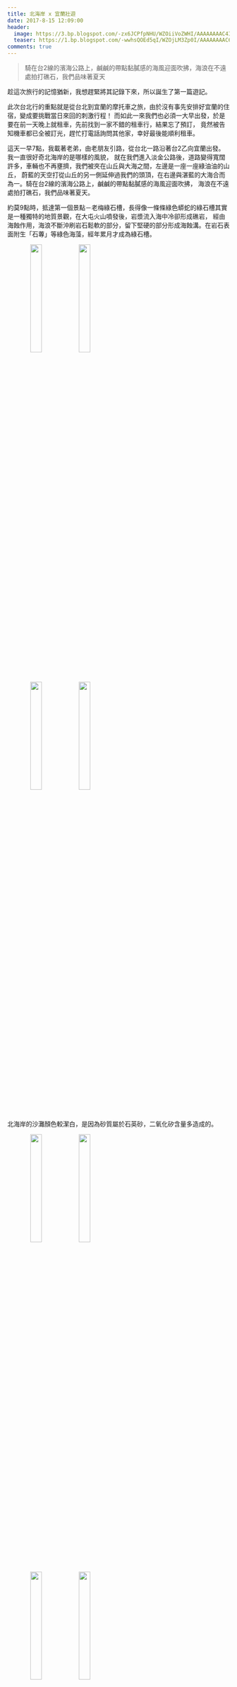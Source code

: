```yaml
---
title: 北海岸 x 宜蘭壯遊
date: 2017-8-15 12:09:00
header:
  image: https://3.bp.blogspot.com/-zx6JCPfpNHU/WZOiiVoZWHI/AAAAAAAAC4I/84D0mx2tuwMwqdtrQPGdcx64_o7bI51EwCKgBGAs/s1600/DSC_0339.JPG
  teaser: https://1.bp.blogspot.com/-wwhsQOEd5qI/WZOjLM3Zp0I/AAAAAAAAC6A/PjkTtkcn90ki_rKXX1kBNPcBkV3g_i7hACKgBGAs/s1600/DSC_0328.JPG
comments: true
---
```


>騎在台2線的濱海公路上，鹹鹹的帶點黏膩感的海風迎面吹拂，海浪在不遠處拍打礁石，我們品味著夏天

趁這次旅行的記憶猶新，我想趕緊將其記錄下來，所以誕生了第一篇遊記。

此次台北行的重點就是從台北到宜蘭的摩托車之旅，由於沒有事先安排好宜蘭的住宿，變成要挑戰當日來回的刺激行程！
而如此一來我們也必須一大早出發，於是要在前一天晚上就租車，先前找到一家不錯的租車行，結果忘了預訂，
竟然被告知機車都已全被訂光，趕忙打電話詢問其他家，幸好最後能順利租車。

這天一早7點，我載著老弟，由老朋友引路，從台北一路沿著台2乙向宜蘭出發。我一直很好奇北海岸的是哪樣的風貌，
就在我們進入淡金公路後，道路變得寬闊許多，車輛也不再壅擠，我們被夾在山丘與大海之間，左邊是一座一座綠油油的山丘，
蔚藍的天空打從山丘的另一側延伸過我們的頭頂，在右邊與湛藍的大海合而為一。騎在台2線的濱海公路上，鹹鹹的帶點黏膩感的海風迎面吹拂，
海浪在不遠處拍打礁石，我們品味著夏天。

約莫9點時，抵達第一個景點－老梅綠石槽，長得像一條條綠色蟒蛇的綠石槽其實是一種獨特的地質景觀，在大屯火山噴發後，岩漿流入海中冷卻形成礁岩，
經由海蝕作用，海浪不斷沖刷岩石鬆軟的部分，留下堅硬的部分形成海蝕溝。在岩石表面附生「石蓴」等綠色海藻，經年累月才成為綠石槽。

<figure class="half">
    <img src="https://2.bp.blogspot.com/-Q-XbkA86dN4/WZOjhdinDII/AAAAAAAAC7I/woiPHtr5HIMdr7GWgMNAU_spl1JATisfACKgBGAs/s1600/DSC_0312.JPG" height="25%" width="25%">
    <img src="https://1.bp.blogspot.com/-tpiHSxDElew/WZOjhUAmtRI/AAAAAAAAC7I/BSVR6QDcnzUPO-LbJwnDKKJv6pZ0NH52wCKgBGAs/s1600/DSC_0314.JPG" height="25%" width="25%">
</figure>
<figure class="half">
    <img src="https://1.bp.blogspot.com/-tLr8VySNseg/WZOjheUZToI/AAAAAAAAC7I/uZAB2Xsi4tk5fKZGtJNqb7aDXe4jzkL6QCKgBGAs/s1600/DSC_0315.JPG" height="25%" width="25%">
    <img src="https://4.bp.blogspot.com/-IU6Uv_zWdbc/WZOjhXPt5eI/AAAAAAAAC7I/mAbffZ6g90UjlBLMVdQZK8Yj1KvuzkQLgCKgBGAs/s1600/DSC_0317.JPG" height="25%" width="25%">
</figure>

北海岸的沙灘顏色較潔白，是因為砂質屬於石英砂，二氧化矽含量多造成的。

<figure class="half">
    <img src="https://4.bp.blogspot.com/-gEzKw7xJ-sY/WZOjhfDPIsI/AAAAAAAAC7I/cxvdNmT1gW82uA7o00kfoGoGPn3CVjRgQCKgBGAs/s1600/DSC_0321.JPG" height="25%" width="25%">
    <img src="https://3.bp.blogspot.com/-8-lHkpkuW-U/WZOjhR2-CoI/AAAAAAAAC7I/H8UlG8v9fsEjdPyMB2TJaBuCN85DIf_rQCKgBGAs/s1600/DSC_0324.JPG" height="25%" width="25%">
</figure>
<figure class="half">
    <img src="https://4.bp.blogspot.com/-mcMDNq9BiQc/WZOjheNZqRI/AAAAAAAAC7I/Q2rMv_B67x4gxINCjbh-Ub-9U8-N_CgsQCKgBGAs/s1600/DSC_0325.JPG" height="25%" width="25%">
    <img src="https://4.bp.blogspot.com/-Rb7fXlf_aKA/WZOjhXZj2AI/AAAAAAAAC7I/hQ-O9CfMA-IDJh7R6fBDJ2hDkxkHZ-8UgCKgBGAs/s1600/DSC_0326.JPG" height="25%" width="25%">
</figure>
<figure class="half">
    <img src="https://3.bp.blogspot.com/-ZLDdRQ7hVN8/WZOjhajDWcI/AAAAAAAAC7I/JEl_M4bFo9AersRgblm0Q5YR_VimscSswCKgBGAs/s1600/DSC_0328.JPG" height="25%" width="25%">
    <img src="https://2.bp.blogspot.com/-yXb0ufZ5_Pw/WZOjhZuiH6I/AAAAAAAAC7I/RrInUAP08S8GJQGSLN_lV_CIRnZ8tbz1QCKgBGAs/s1600/DSC_0331.JPG" height="25%" width="25%">
</figure>

在這種艷陽高照的上午，應該除了我們這三個瘋子之外沒有人會來這裡吧，但換個方式想，等於我們包下整片純淨沙灘！

<figure class="half">
    <img src="https://2.bp.blogspot.com/-a7TxFpJmzCw/WZOjhfjRKPI/AAAAAAAAC7I/QUivITrewhE4QOF0RQ6Nl9AfaWln_cXkACKgBGAs/s1600/DSC_0332.JPG" height="25%" width="25%">
    <img src="https://4.bp.blogspot.com/-yi7t0ilc-JQ/WZOjhcxAM6I/AAAAAAAAC7I/1sVylyJfzbQTPtLBWqOmSbXknEyZjl12ACKgBGAs/s1600/DSC_0333.JPG" height="25%" width="25%">
</figure>
<figure class="fourth">
  <img src="https://3.bp.blogspot.com/-C7n7rlGVaog/WZOkecNXTDI/AAAAAAAAC-Q/bR3kH_k4Q8QEMHyjkOvWLFnXRAIRMJe1gCKgBGAs/s1600/DSC_0319.JPG" height="25%" width="25%">
  <img src="https://3.bp.blogspot.com/-W2vQi5nviCs/WZOkeXl7glI/AAAAAAAAC-Q/TaKup0ngEmcScj9rRzIp3D_JRzSVwm1CQCKgBGAs/s1600/DSC_0313.JPG" height="25%" width="25%">
  <img src="https://4.bp.blogspot.com/-LeS_R2rHI6U/WZOkeXXYNYI/AAAAAAAAC-Q/p44jgxedyEMrbJgWjs0CicEAw9ty4qDSgCKgBGAs/s1600/DSC_0330.JPG" height="25%" width="25%">
</figure>

離開老梅後來到基隆的望幽谷，這裡是一個V字形的山谷，站在開口處可以眺望遠方的基隆嶼，因為鄰近八斗子漁港，常常還能見到遊艇劃過海面的畫面。
沿著台階步入下方谷地，兩旁綠地圍繞，青草味混合海水鹹味，再往前走上沿著山陵線搭建的木棧道，視野頓時開闊起來，豆腐岩與淺水灘伴著潮汐在腳下喧囂，
隔著一片海的基隆嶼透過薄霧靜靜地對望，非但望幽，亦忘憂。

<figure class="half">
    <img src="https://4.bp.blogspot.com/-JYh8VXpXWHc/WZOqXCgvrMI/AAAAAAAADNU/kr-aiKKQXzQxTB3lA8zxjG6Cowrr-G14gCKgBGAs/s1600/DSC_0337.JPG" height="25%" width="25%">
    <img src="https://1.bp.blogspot.com/-CcIt31E1x_U/WZOqXPj0KYI/AAAAAAAADNU/d29mMqDAThYfAINVP-kTPKkgXksgHyfEgCKgBGAs/s1600/DSC_0338.JPG" height="25%" width="25%">
</figure>
<figure class="half">
    <img src="https://2.bp.blogspot.com/-nEusFfTDlKk/WZOqXIyP4II/AAAAAAAADNU/GgiZ44wEVwUTOPGNythiOt_I9oJOBWTKACKgBGAs/s1600/DSC_0340.JPG" height="25%" width="25%">
    <img src="https://3.bp.blogspot.com/-rerEaamyUes/WZOqXL-0AOI/AAAAAAAADNU/Q-NEQYA-KqYifmABzcGHHR77XJFOxDFrACKgBGAs/s1600/DSC_0339.JPG" height="25%" width="25%">
</figure>
<figure>
    <img src="https://4.bp.blogspot.com/-kRj7qZ_WqC4/WZOq32_Bf6I/AAAAAAAADOs/vlztBeEfJKs9FGbp-RsMLYN7HaF3eqBjQCKgBGAs/s1600/FB_IMG_1502766935010.jpg" height="25%" width="25%">
</figure>

其實底下的海灘是可以下去玩水的，不過礙於時間已過中午，我們還需趕路，所以決定先到基隆市區解決午餐問題。實在是酷熱，雖然狂噴防曬仍有曬傷的跡象，
看了下氣象，北台灣的溫度已經紫爆，但愈是豔陽愈映照著我們的壯志，愈是高溫愈滾沸著我們的熱血，吃完午餐我們繼續上路。

接著來到台灣的極東點－三貂角燈塔，


